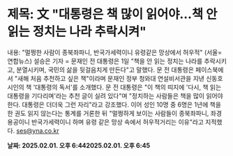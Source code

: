# **제목: 文 "대통령은 책 많이 읽어야…책 안읽는 정치는 나라 추락시켜"**

  내용: "멀쩡한 사람이 종북좌파니, 반국가세력이니 유령같은 망상에서 허우적"    (서울=연합뉴스) 설승은 기자 = 문재인 전 대통령은 1일 "책을 안 읽는 정치는 나라를 추락시키고, 분열시키며, 국민의 삶을 뒷걸음치게 만든다"고 말했다.    문 전 대통령은 페이스북에서 "새해 처음 추천하고 싶은 책"이라며 문재인 정부 청와대 연설비서관을 지낸 신동호 시인의 책 '대통령의 독서'를 소개했다.    문 전 대통령은 "이 책의 띠지에 '다시, 책 읽는 대통령을 기다리며'라는 추천 글이 실려 있다"며 "정치하는 사람들은 책을 많이 읽어야 한다. 대통령은 더더욱 그런 자리"라고 강조했다.    이어 성인 10명 중 6명은 1년에 책을 한 권도 읽지 않는다는 통계를 거론한 뒤 "멀쩡하게 보이는 사람들이 종북좌파니, 좌경용공이니 반국가세력이니 하며 유령 같은 망상 속에서 허우적거리는 이유"라고 지적했다.    ses@yna.co.kr

  **날짜: 2025.02.01. 오후 6:442025.02.01. 오후 6:45**